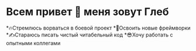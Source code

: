 # Всем привет 👋 меня зовут Глеб 
*🔥Стремлюсь ворваться в боевой проект
*🌊Освоить новые фреймворки 
*✍Стараюсь писать чистый читабельный код 
*😎Хочу работать с опытными коллегами
